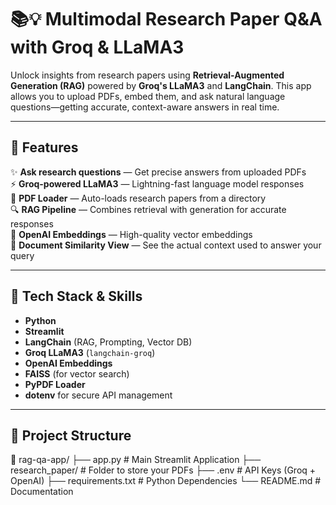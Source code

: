 # 📚💡 Multimodal Research Paper Q&A with Groq & LLaMA3

Unlock insights from research papers using **Retrieval-Augmented Generation (RAG)** powered by **Groq's LLaMA3** and **LangChain**. This app allows you to upload PDFs, embed them, and ask natural language questions—getting accurate, context-aware answers in real time.

---

## 🚀 Features

✨ **Ask research questions** — Get precise answers from uploaded PDFs  
⚡ **Groq-powered LLaMA3** — Lightning-fast language model responses  
📄 **PDF Loader** — Auto-loads research papers from a directory  
🔍 **RAG Pipeline** — Combines retrieval with generation for accurate responses  
🧠 **OpenAI Embeddings** — High-quality vector embeddings  
🧾 **Document Similarity View** — See the actual context used to answer your query  

---

## 🧠 Tech Stack & Skills

- **Python**
- **Streamlit**
- **LangChain** (RAG, Prompting, Vector DB)
- **Groq LLaMA3** (`langchain-groq`)
- **OpenAI Embeddings**
- **FAISS** (for vector search)
- **PyPDF Loader**
- **dotenv** for secure API management

---

## 📂 Project Structure
📁 rag-qa-app/
├── app.py # Main Streamlit Application
├── research_paper/ # Folder to store your PDFs
├── .env # API Keys (Groq + OpenAI)
├── requirements.txt # Python Dependencies
└── README.md # Documentation
